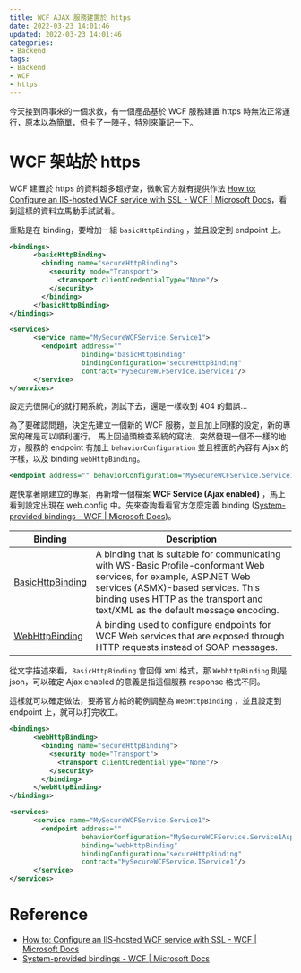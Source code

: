 ```yaml
---
title: WCF AJAX 服務建置於 https
date: 2022-03-23 14:01:46
updated: 2022-03-23 14:01:46
categories:
- Backend
tags:
- Backend
- WCF
- https
---
```


今天接到同事來的一個求救，有一個產品基於 WCF 服務建置 https 時無法正常運行，原本以為簡單，但卡了一陣子，特別來筆記一下。

<!-- more -->

# WCF 架站於 https

WCF 建置於 https 的資料超多超好查，微軟官方就有提供作法 [How to: Configure an IIS-hosted WCF service with SSL - WCF | Microsoft Docs](https://docs.microsoft.com/en-us/dotnet/framework/wcf/feature-details/how-to-configure-an-iis-hosted-wcf-service-with-ssl)，看到這樣的資料立馬動手試試看。

重點是在 binding，要增加一組 `basicHttpBinding` ，並且設定到 endpoint 上。

```xml
<bindings>
      <basicHttpBinding>
        <binding name="secureHttpBinding">
          <security mode="Transport">
            <transport clientCredentialType="None"/>
          </security>
        </binding>
      </basicHttpBinding>
</bindings>

<services>
      <service name="MySecureWCFService.Service1">
        <endpoint address=""
                  binding="basicHttpBinding"
                  bindingConfiguration="secureHttpBinding"
                  contract="MySecureWCFService.IService1"/>
      </service>
</services>
```

設定完很開心的就打開系統，測試下去，還是一樣收到 404 的錯誤...

為了要確認問題，決定先建立一個新的 WCF 服務，並且加上同樣的設定，新的專案的確是可以順利運行。
馬上回過頭檢查系統的寫法，突然發現一個不一樣的地方，服務的 endpoint 有加上 `behaviorConfiguration` 並且裡面的內容有 Ajax 的字樣，以及 binding `webHttpBinding`。

```xml
<endpoint address="" behaviorConfiguration="MySecureWCFService.Service1AspNetAjaxBehavior" binding="webHttpBinding" contract="MySecureWCFService.Service1"/>
```

趕快拿著剛建立的專案，再新增一個檔案 **WCF Service (Ajax enabled)** ，馬上看到設定出現在 web.config 中。先來查詢看看官方怎麼定義 binding ([System-provided bindings - WCF | Microsoft Docs](https://docs.microsoft.com/en-us/dotnet/framework/wcf/system-provided-bindings))。

| Binding                                                      | Description                                                  |
| ------------------------------------------------------------ | ------------------------------------------------------------ |
|<div style="word-break: keep-all;">[BasicHttpBinding](https://docs.microsoft.com/en-us/dotnet/api/system.servicemodel.basichttpbinding)</div>| A binding that is suitable for communicating with WS-Basic Profile-conformant Web services, for example, ASP.NET Web services (ASMX)-based services. This binding uses HTTP as the transport and text/XML as the default message encoding. |
| [WebHttpBinding](https://docs.microsoft.com/en-us/dotnet/api/system.servicemodel.webhttpbinding) | A binding used to configure endpoints for WCF Web services that are exposed through HTTP requests instead of SOAP messages. |

從文字描述來看，`BasicHttpBinding` 會回傳 xml 格式，那 `WebhttpBinding` 則是 json，可以確定 Ajax enabled 的意義是指這個服務 response 格式不同。

這樣就可以確定做法，要將官方給的範例調整為 `WebHttpBinding` ，並且設定到 endpoint 上，就可以打完收工。

```xml
<bindings>
      <webHttpBinding>
        <binding name="secureHttpBinding">
          <security mode="Transport">
            <transport clientCredentialType="None"/>
          </security>
        </binding>
      </webHttpBinding>
</bindings>

<services>
      <service name="MySecureWCFService.Service1">
        <endpoint address=""
                  behaviorConfiguration="MySecureWCFService.Service1AspNetAjaxBehavior"
                  binding="webHttpBinding"
                  bindingConfiguration="secureHttpBinding"
                  contract="MySecureWCFService.IService1"/>
      </service>
</services>
```

# Reference

- [How to: Configure an IIS-hosted WCF service with SSL - WCF | Microsoft Docs](https://docs.microsoft.com/en-us/dotnet/framework/wcf/feature-details/how-to-configure-an-iis-hosted-wcf-service-with-ssl)
- [System-provided bindings - WCF | Microsoft Docs](https://docs.microsoft.com/en-us/dotnet/framework/wcf/system-provided-bindings)